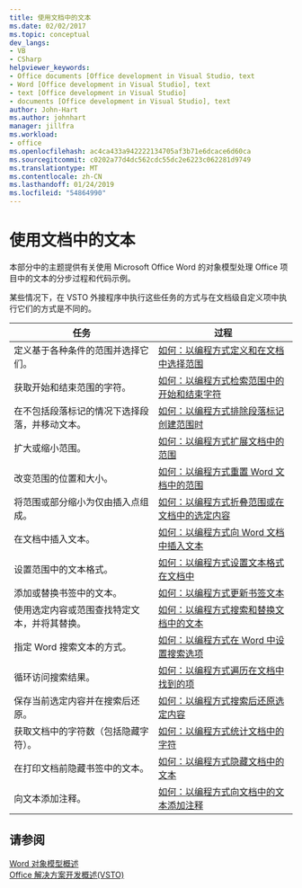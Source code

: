 ```yaml
---
title: 使用文档中的文本
ms.date: 02/02/2017
ms.topic: conceptual
dev_langs:
- VB
- CSharp
helpviewer_keywords:
- Office documents [Office development in Visual Studio, text
- Word [Office development in Visual Studio], text
- text [Office development in Visual Studio]
- documents [Office development in Visual Studio], text
author: John-Hart
ms.author: johnhart
manager: jillfra
ms.workload:
- office
ms.openlocfilehash: ac4ca433a942222134705af3b71e6dcace6d60ca
ms.sourcegitcommit: c0202a77d4dc562cdc55dc2e6223c062281d9749
ms.translationtype: MT
ms.contentlocale: zh-CN
ms.lasthandoff: 01/24/2019
ms.locfileid: "54864990"
---
```

# <a name="work-with-text-in-documents"></a>使用文档中的文本
  本部分中的主题提供有关使用 Microsoft Office Word 的对象模型处理 Office 项目中的文本的分步过程和代码示例。  
  
 某些情况下，在 VSTO 外接程序中执行这些任务的方式与在文档级自定义项中执行它们的方式是不同的。  
  
|任务|过程|  
|----------|---------------|  
|定义基于各种条件的范围并选择它们。|[如何：以编程方式定义和在文档中选择范围](../vsto/how-to-programmatically-define-and-select-ranges-in-documents.md)|  
|获取开始和结束范围的字符。|[如何：以编程方式检索范围中的开始和结束字符](../vsto/how-to-programmatically-retrieve-start-and-end-characters-in-ranges.md)|  
|在不包括段落标记的情况下选择段落，并移动文本。|[如何：以编程方式排除段落标记创建范围时](../vsto/how-to-programmatically-exclude-paragraph-marks-when-creating-ranges.md)|  
|扩大或缩小范围。|[如何：以编程方式扩展文档中的范围](../vsto/how-to-programmatically-extend-ranges-in-documents.md)|  
|改变范围的位置和大小。|[如何：以编程方式重置 Word 文档中的范围](../vsto/how-to-programmatically-reset-ranges-in-word-documents.md)|  
|将范围或部分缩小为仅由插入点组成。|[如何：以编程方式折叠范围或在文档中的选定内容](../vsto/how-to-programmatically-collapse-ranges-or-selections-in-documents.md)|  
|在文档中插入文本。|[如何：以编程方式向 Word 文档中插入文本](../vsto/how-to-programmatically-insert-text-into-word-documents.md)|  
|设置范围中的文本格式。|[如何：以编程方式设置文本格式在文档中](../vsto/how-to-programmatically-format-text-in-documents.md)|  
|添加或替换书签中的文本。|[如何：以编程方式更新书签文本](../vsto/how-to-programmatically-update-bookmark-text.md)|  
|使用选定内容或范围查找特定文本，并将其替换。|[如何：以编程方式搜索和替换文档中的文本](../vsto/how-to-programmatically-search-for-and-replace-text-in-documents.md)|  
|指定 Word 搜索文本的方式。|[如何：以编程方式在 Word 中设置搜索选项](../vsto/how-to-programmatically-set-search-options-in-word.md)|  
|循环访问搜索结果。|[如何：以编程方式遍历在文档中找到的项](../vsto/how-to-programmatically-loop-through-found-items-in-documents.md)|  
|保存当前选定内容并在搜索后还原。|[如何：以编程方式搜索后还原选定内容](../vsto/how-to-programmatically-restore-selections-after-searches.md)|  
|获取文档中的字符数（包括隐藏字符）。|[如何：以编程方式统计文档中的字符](../vsto/how-to-programmatically-count-characters-in-documents.md)|  
|在打印文档前隐藏书签中的文本。|[如何：以编程方式隐藏文档中的文本](../vsto/how-to-programmatically-hide-text-in-documents.md)|  
|向文本添加注释。|[如何：以编程方式向文档中的文本添加注释](../vsto/how-to-programmatically-add-comments-to-text-in-documents.md)|  
  
## <a name="see-also"></a>请参阅  
 [Word 对象模型概述](../vsto/word-object-model-overview.md)   
 [Office 解决方案开发概述&#40;VSTO&#41;](../vsto/office-solutions-development-overview-vsto.md)  
